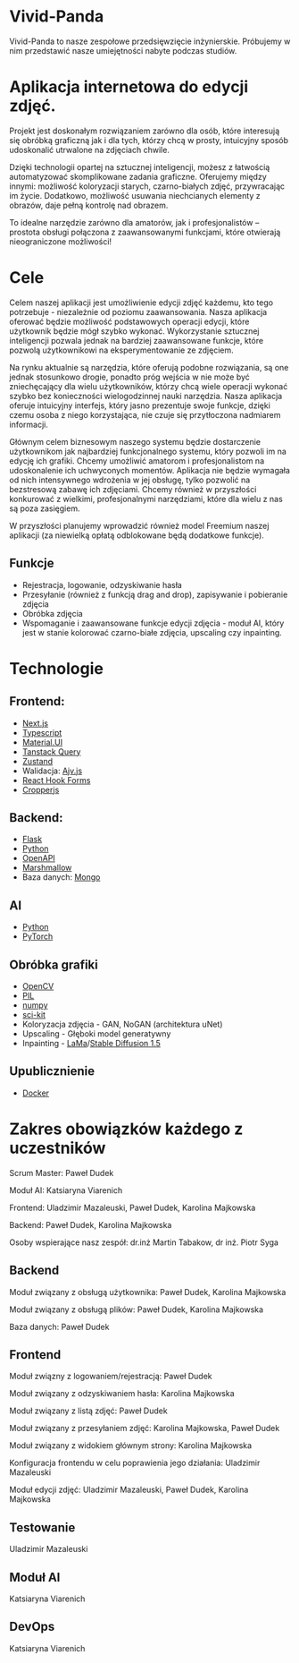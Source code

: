 # Vivid-Panda
Vivid-Panda to nasze zespołowe przedsięwzięcie inżynierskie. Próbujemy w nim przedstawić nasze umiejętności nabyte podczas studiów. 

# Aplikacja internetowa do edycji zdjęć.
Projekt jest doskonałym rozwiązaniem zarówno dla osób, które interesują się obróbką graficzną jak i dla tych, którzy chcą w prosty, intuicyjny sposób udoskonalić utrwalone na zdjęciach chwile. 

Dzięki technologii opartej na sztucznej inteligencji, możesz z łatwością automatyzować skomplikowane zadania graficzne. Oferujemy między innymi: możliwość koloryzacji starych, czarno-białych zdjęć, przywracając im życie. Dodatkowo, możliwość usuwania niechcianych elementy z obrazów, daje pełną kontrolę nad obrazem.

To idealne narzędzie zarówno dla amatorów, jak i profesjonalistów – prostota obsługi połączona z zaawansowanymi funkcjami, które otwierają nieograniczone możliwości!

# Cele
Celem naszej aplikacji jest umożliwienie edycji zdjęć każdemu, kto tego potrzebuje - niezależnie od poziomu zaawansowania. Nasza aplikacja oferować będzie możliwość podstawowych operacji edycji, które użytkownik będzie mógł szybko wykonać. Wykorzystanie sztucznej inteligencji pozwala jednak na bardziej zaawansowane funkcje, które pozwolą użytkownikowi na eksperymentowanie ze zdjęciem. 

Na rynku aktualnie są narzędzia, które oferują podobne rozwiązania, są one jednak stosunkowo drogie, ponadto próg wejścia w nie może być zniechęcający dla wielu użytkowników, którzy chcą wiele operacji wykonać szybko bez konieczności wielogodzinnej nauki narzędzia. Nasza aplikacja oferuje intuicyjny interfejs, który jasno prezentuje swoje funkcje, dzięki czemu osoba z niego korzystająca, nie czuje się przytłoczona nadmiarem informacji. 

Głównym celem biznesowym naszego systemu będzie dostarczenie użytkownikom jak najbardziej funkcjonalnego systemu, który pozwoli im na edycję ich grafiki. Chcemy umożliwić amatorom i profesjonalistom na udoskonalenie ich uchwyconych momentów. Aplikacja nie będzie wymagała od nich intensywnego wdrożenia w jej obsługę, tylko pozwolić na bezstresową zabawę ich zdjęciami. Chcemy również w przyszłości konkurować z wielkimi, profesjonalnymi narzędziami, które dla wielu z nas są poza zasięgiem. 

W przyszłości planujemy wprowadzić również model Freemium naszej aplikacji (za niewielką opłatą odblokowane będą dodatkowe funkcje).

## Funkcje

- Rejestracja, logowanie, odzyskiwanie hasła
- Przesyłanie (również z funkcją drag and drop), zapisywanie i pobieranie zdjęcia
- Obróbka zdjęcia
- Wspomaganie i zaawansowane funkcje edycji zdjęcia - moduł AI, który jest w stanie kolorować czarno-białe zdjęcia, upscaling czy inpainting.

# Technologie
## Frontend: 
- [Next.js](https://nextjs.org/docs)
- [Typescript](https://www.typescriptlang.org/docs/)
- [Material.UI](https://mui.com/material-ui/)
- [Tanstack Query](https://tanstack.com/query/latest/docs/framework/react/overview)
- [Zustand](https://www.npmjs.com/package/zustand)
- Walidacja: [Ajv.js](https://www.npmjs.com/package/ajv)
- [React Hook Forms](https://react-hook-form.com/docs)
- [Cropperjs](https://github.com/fengyuanchen/cropperjs/blob/main/README.md)
  
## Backend:
- [Flask](https://flask.palletsprojects.com/en/3.0.x/)  
- [Python](https://docs.python.org/pl/3.8/reference/index.html#reference-index) 
- [OpenAPI](https://swagger.io/specification/)
- [Marshmallow](https://marshmallow.readthedocs.io/en/stable/)
- Baza danych: [Mongo](https://www.mongodb.com/docs/?msockid=201a404f4cd36fe517b852344de46e3e)
 
## AI
- [Python](https://docs.python.org/pl/3.8/reference/index.html#reference-index) 
- [PyTorch](https://pytorch.org/docs/stable/index.html)
## Obróbka grafiki
- [OpenCV](https://docs.opencv.org/4.x/index.html)
- [PIL](https://pillow.readthedocs.io/en/stable/)
- [numpy](https://numpy.org/doc/)
- [sci-kit](https://scikit-learn.org/stable/index.html)
- Koloryzacja zdjęcia - GAN, NoGAN (architektura uNet)
- Upscaling - Głęboki model generatywny
- Inpainting - [LaMa](https://github.com/advimman/lama)/[Stable Diffusion 1.5](https://github.com/Stability-AI/stablediffusion)

## Upublicznienie
- [Docker](https://docs.docker.com/)

# Zakres obowiązków każdego z uczestników

Scrum Master: Paweł Dudek

Moduł AI: Katsiaryna Viarenich

Frontend: Uladzimir Mazaleuski, Paweł Dudek, Karolina Majkowska 

Backend: Paweł Dudek, Karolina Majkowska


Osoby wspierające nasz zespół: dr.inż Martin Tabakow, dr inż. Piotr Syga

## Backend
Moduł związany z obsługą użytkownika: Paweł Dudek, Karolina Majkowska

Moduł związany z obsługą plików: Paweł Dudek, Karolina Majkowska

Baza danych: Paweł Dudek

## Frontend
Moduł związny z logowaniem/rejestracją: Paweł Dudek

Moduł związany z odzyskiwaniem hasła: Karolina Majkowska

Moduł związany z listą zdjęć: Paweł Dudek

Moduł związany z przesyłaniem zdjęć: Karolina Majkowska, Paweł Dudek

Moduł związany z widokiem głównym strony: Karolina Majkowska

Konfiguracja frontendu w celu poprawienia jego działania: Uladzimir Mazaleuski

Moduł edycji zdjęć: Uladzimir Mazaleuski, Paweł Dudek, Karolina Majkowska

## Testowanie
Uladzimir Mazaleuski

## Moduł AI
Katsiaryna Viarenich 

## DevOps
Katsiaryna Viarenich
